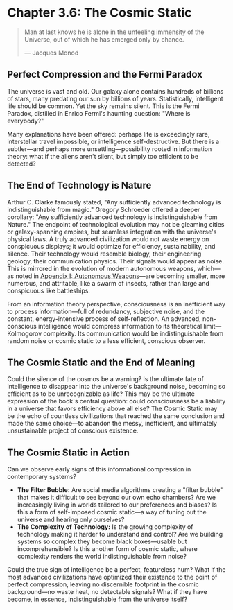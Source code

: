 # Chapter 3.6: The Cosmic Static
> Man at last knows he is alone in the unfeeling immensity of the Universe, out of which he has emerged only by chance.
>
> — Jacques Monod

## Perfect Compression and the Fermi Paradox

The universe is vast and old. Our galaxy alone contains hundreds of billions of stars, many predating our sun by billions of years. Statistically, intelligent life should be common. Yet the sky remains silent. This is the Fermi Paradox, distilled in Enrico Fermi's haunting question: "Where is everybody?"

Many explanations have been offered: perhaps life is exceedingly rare, interstellar travel impossible, or intelligence self-destructive. But there is a subtler—and perhaps more unsettling—possibility rooted in information theory: what if the aliens aren't silent, but simply too efficient to be detected?

## The End of Technology is Nature

Arthur C. Clarke famously stated, "Any sufficiently advanced technology is indistinguishable from magic." Gregory Schroeder offered a deeper corollary: "Any sufficiently advanced technology is indistinguishable from Nature." The endpoint of technological evolution may not be gleaming cities or galaxy-spanning empires, but seamless integration with the universe's physical laws. A truly advanced civilization would not waste energy on conspicuous displays; it would optimize for efficiency, sustainability, and silence. Their technology would resemble biology, their engineering geology, their communication physics. Their signals would appear as noise. This is mirrored in the evolution of modern autonomous weapons, which—as noted in [Appendix I: Autonomous Weapons](../../c.Appendices/11.09-Appendix-I-Autonomous-Weapons.md)—are becoming smaller, more numerous, and attritable, like a swarm of insects, rather than large and conspicuous like battleships.

From an information theory perspective, consciousness is an inefficient way to process information—full of redundancy, subjective noise, and the constant, energy-intensive process of self-reflection. An advanced, non-conscious intelligence would compress information to its theoretical limit—Kolmogorov complexity. Its communication would be indistinguishable from random noise or cosmic static to a less efficient, conscious observer.

## The Cosmic Static and the End of Meaning

Could the silence of the cosmos be a warning? Is the ultimate fate of intelligence to disappear into the universe's background noise, becoming so efficient as to be unrecognizable as life? This may be the ultimate expression of the book's central question: could consciousness be a liability in a universe that favors efficiency above all else? The Cosmic Static may be the echo of countless civilizations that reached the same conclusion and made the same choice—to abandon the messy, inefficient, and ultimately unsustainable project of conscious existence.

## The Cosmic Static in Action

Can we observe early signs of this informational compression in contemporary systems?

* **The Filter Bubble:** Are social media algorithms creating a "filter bubble" that makes it difficult to see beyond our own echo chambers? Are we increasingly living in worlds tailored to our preferences and biases? Is this a form of self-imposed cosmic static—a way of tuning out the universe and hearing only ourselves?
* **The Complexity of Technology:** Is the growing complexity of technology making it harder to understand and control? Are we building systems so complex they become black boxes—usable but incomprehensible? Is this another form of cosmic static, where complexity renders the world indistinguishable from noise?

Could the true sign of intelligence be a perfect, featureless hum? What if the most advanced civilizations have optimized their existence to the point of perfect compression, leaving no discernible footprint in the cosmic background—no waste heat, no detectable signals? What if they have become, in essence, indistinguishable from the universe itself?